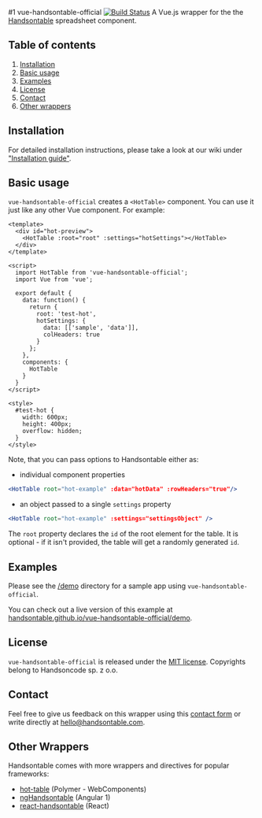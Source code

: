 #1 vue-handsontable-official  [![Build Status](https://travis-ci.org/handsontable/vue-handsontable-official.png?branch=master)](https://travis-ci.org/handsontable/vue-handsontable-official)
A Vue.js wrapper for the the [Handsontable](https://github.com/handsontable/handsontable) spreadsheet component.

## Table of contents
1. [Installation](#installation)
2. [Basic usage](#basic-usage)
3. [Examples](#examples)
4. [License](#license)
5. [Contact](#contact)
6. [Other wrappers](#other-wrappers)

## Installation

For detailed installation instructions, please take a look at our wiki under ["Installation guide"](https://github.com/handsontable/vue-handsontable-official/wiki/Installation-guide).

## Basic usage
`vue-handsontable-official` creates a `<HotTable>` component. You can use it just like any other Vue component. For example:

```
<template>
  <div id="hot-preview">
    <HotTable :root="root" :settings="hotSettings"></HotTable>
  </div>
</template>

<script>
  import HotTable from 'vue-handsontable-official';
  import Vue from 'vue';

  export default {
    data: function() {
      return {
        root: 'test-hot',
        hotSettings: {
          data: [['sample', 'data']],
          colHeaders: true
        }
      };
    },
    components: {
      HotTable
    }
  }
</script>

<style>
  #test-hot {
    width: 600px;
    height: 400px;
    overflow: hidden;
  }
</style>
```

Note, that you can pass options to Handsontable either as:
* individual component properties
```jsx
<HotTable root="hot-example" :data="hotData" :rowHeaders="true"/>
```
* an object passed to a single `settings` property
```jsx
<HotTable root="hot-example" :settings="settingsObject" />
```

The `root` property declares the `id` of the root element for the table. It is optional - if it isn't provided, the table will get a randomly generated `id`.

## Examples
Please see the [/demo](https://github.com/handsontable/vue-handsontable-official/tree/master/demo) directory for a sample app using `vue-handsontable-official`. 

You can check out a live version of this example at [handsontable.github.io/vue-handsontable-official/demo](https://handsontable.github.io/vue-handsontable-official/demo).

## License
`vue-handsontable-official` is released under the [MIT license](https://github.com/handsontable/vue-handsontable-official/blob/master/LICENSE).
Copyrights belong to Handsoncode sp. z o.o.

## Contact
Feel free to give us feedback on this wrapper using this [contact form](https://handsontable.com/contact.html) or write directly at hello@handsontable.com.

## Other Wrappers
Handsontable comes with more wrappers and directives for popular frameworks:

- [hot-table](https://github.com/handsontable/hot-table) (Polymer - WebComponents)
- [ngHandsontable](https://github.com/handsontable/ngHandsontable) (Angular 1)
- [react-handsontable](https://github.com/handsontable/react-handsontable) (React)